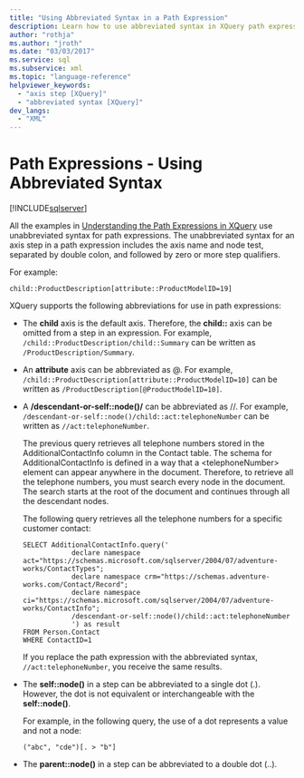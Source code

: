 ```yaml
---
title: "Using Abbreviated Syntax in a Path Expression"
description: Learn how to use abbreviated syntax in XQuery path expressions.
author: "rothja"
ms.author: "jroth"
ms.date: "03/03/2017"
ms.service: sql
ms.subservice: xml
ms.topic: "language-reference"
helpviewer_keywords:
  - "axis step [XQuery]"
  - "abbreviated syntax [XQuery]"
dev_langs:
  - "XML"
---
```

# Path Expressions - Using Abbreviated Syntax
[!INCLUDE[sqlserver](../includes/applies-to-version/sqlserver.md)]

  All the examples in [Understanding the Path Expressions in XQuery](../xquery/path-expressions-xquery.md) use unabbreviated syntax for path expressions. The unabbreviated syntax for an axis step in a path expression includes the axis name and node test, separated by double colon, and followed by zero or more step qualifiers.  
  
 For example:  
  
```  
child::ProductDescription[attribute::ProductModelID=19]  
```  
  
 XQuery supports the following abbreviations for use in path expressions:  
  
-   The **child** axis is the default axis. Therefore, the **child::** axis can be omitted from a step in an expression. For example, `/child::ProductDescription/child::Summary` can be written as `/ProductDescription/Summary`.  
  
-   An **attribute** axis can be abbreviated as @. For example, `/child::ProductDescription[attribute::ProductModelID=10]` can be written as `/ProductDescription[@ProductModelID=10]`.  
  
-   A **/descendant-or-self::node()/** can be abbreviated as //. For example, `/descendant-or-self::node()/child::act:telephoneNumber` can be written as `//act:telephoneNumber`.  
  
     The previous query retrieves all telephone numbers stored in the AdditionalContactInfo column in the Contact table. The schema for AdditionalContactInfo is defined in a way that a \<telephoneNumber> element can appear anywhere in the document. Therefore, to retrieve all the telephone numbers, you must search every node in the document. The search starts at the root of the document and continues through all the descendant nodes.  
  
     The following query retrieves all the telephone numbers for a specific customer contact:  
  
    ```  
    SELECT AdditionalContactInfo.query('             
                declare namespace act="https://schemas.microsoft.com/sqlserver/2004/07/adventure-works/ContactTypes";             
                declare namespace crm="https://schemas.adventure-works.com/Contact/Record";             
                declare namespace ci="https://schemas.microsoft.com/sqlserver/2004/07/adventure-works/ContactInfo";             
                /descendant-or-self::node()/child::act:telephoneNumber             
                ') as result             
    FROM Person.Contact             
    WHERE ContactID=1             
    ```  
  
     If you replace the path expression with the abbreviated syntax, `//act:telephoneNumber`, you receive the same results.  
  
-   The **self::node()** in a step can be abbreviated to a single dot (.). However, the dot is not equivalent or interchangeable with the **self::node()**.  
  
     For example, in the following query, the use of a dot represents a value and not a node:  
  
    ```  
    ("abc", "cde")[. > "b"]  
    ```  
  
-   The **parent::node()** in a step can be abbreviated to a double dot (..).  
  
  
